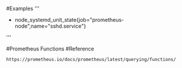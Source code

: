 #Examples
'''

- node_systemd_unit_state{job="prometheus-node",name="sshd.service"}

'''

#Prometheus Functions 
#Reference
```
https://prometheus.io/docs/prometheus/latest/querying/functions/
```

